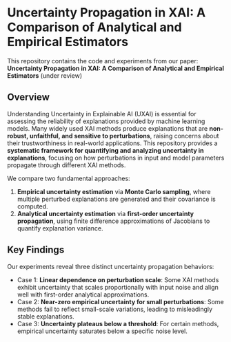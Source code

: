 # Uncertainty Propagation in XAI: A Comparison of Analytical and Empirical Estimators

This repository contains the code and experiments from our paper:  
**Uncertainty Propagation in XAI: A Comparison of Analytical and Empirical Estimators** (under review)

## Overview 

Understanding Uncertainty in Explainable AI (UXAI) is essential for assessing the reliability of explanations provided by machine learning models. 
Many widely used XAI methods produce explanations that are **non-robust, unfaithful, and sensitive to perturbations**, raising concerns about their trustworthiness 
in real-world applications. This repository provides a **systematic framework for quantifying and analyzing uncertainty in explanations**, focusing on how 
perturbations in input and model parameters propagate through different XAI methods.  

We compare two fundamental approaches:  
1. **Empirical uncertainty estimation** via **Monte Carlo sampling**, where multiple perturbed explanations are generated and their covariance is computed.  
2. **Analytical uncertainty estimation** via **first-order uncertainty propagation**, using finite difference approximations of Jacobians to quantify explanation variance.  

## Key Findings 

Our experiments reveal three distinct uncertainty propagation behaviors:  
- Case 1: **Linear dependence on perturbation scale**: Some XAI methods exhibit uncertainty that scales proportionally with input noise and align well with first-order analytical approximations.  
- Case 2: **Near-zero empirical uncertainty for small perturbations**: Some methods fail to reflect small-scale variations, leading to misleadingly stable explanations.  
- Case 3: **Uncertainty plateaus below a threshold**: For certain methods, empirical uncertainty saturates below a specific noise level.  